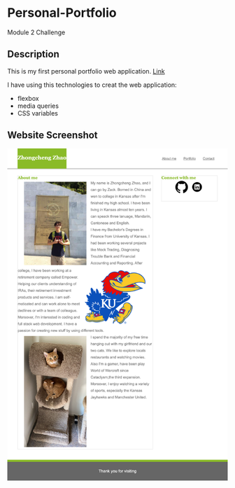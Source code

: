 # Personal-Portfolio
Module 2 Challenge
## Description
This is my first personal portfolio web application. [Link](https://zhngzh527.github.io/Personal-Protfolio/)

I have using this technologies to creat the web application:
- flexbox
- media queries
- CSS variables

## Website Screenshot
![alt text](assets/Images/screenshot.png)
